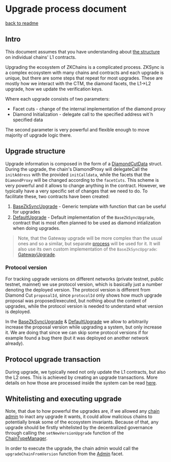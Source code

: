 # Upgrade process document

[back to readme](../README.md)

## Intro

This document assumes that you have understanding about [the structure](../settlement_contracts/zkchain_basics.md) on individual chains' L1 contracts.

Upgrading the ecosystem of ZKChains is a complicated process. ZKSync is a complex ecosystem with many chains and contracts and each upgrade is unique, but there are some steps that repeat for most upgrades. These are mostly how we interact with the CTM, the diamond facets, the L1→L2 upgrade, how we update the verification keys.

Where each upgrade consists of two parameters:

- Facet cuts - change of the internal implementation of the diamond proxy
- Diamond Initialization - delegate call to the specified address wit`h specified data

The second parameter is very powerful and flexible enough to move majority of upgrade logic there.

## Upgrade structure

Upgrade information is composed in the form of a [DiamondCutData](../../l1-contracts/contracts/state-transition/libraries/Diamond.sol#L75) struct. During the upgrade, the chain's DiamondProxy will delegateCall the `initAddress` with the provided `initCalldata`, while the facets that the `DiamondProxy` will be changed according to the `facetCuts`. This scheme is very powerful and it allows to change anything in the contract. However, we typically have a very specific set of changes that we need to do. To facilitate these, two contracts have been created:

1. [BaseZkSyncUpgrade](../../l1-contracts/contracts/upgrades/BaseZkSyncUpgrade.sol) - Generic template with function that can be useful for upgrades
2. [DefaultUpgrade](../../l1-contracts/contracts/upgrades/DefaultUpgrade.sol) - Default implementation of the `BaseZkSyncUpgrade`, contract that is most often planned to be used as diamond intialization when doing upgrades.

> Note, that the Gateway upgrade will be more complex than the usual ones and so a similar, but separate [process](../upgrade_history/gateway_upgrade/upgrade_process.md) will be used for it. It will also use its own custom implementation of the `BaseZkSyncUpgrade`: [GatewayUpgrade](../../l1-contracts/contracts/upgrades/GatewayUpgrade.sol).

### Protocol version

For tracking upgrade versions on different networks (private testnet, public testnet, mainnet) we use protocol version, which is basically just a number denoting the deployed version. The protocol version is different from Diamond Cut `proposalId`, since `protocolId` only shows how much upgrade proposal was proposed/executed, but nothing about the content of upgrades, while the protocol version is needed to understand what version is deployed.

In the [BaseZkSyncUpgrade](../../l1-contracts/contracts/upgrades/BaseZkSyncUpgrade.sol) & [DefaultUpgrade](../../l1-contracts/contracts/upgrades/DefaultUpgrade.sol) we allow to arbitrarily increase the proposal version while upgrading a system, but only increase it. We are doing that since we can skip some protocol versions if for example found a bug there (but it was deployed on another network already).

## Protocol upgrade transaction

During upgrade, we typically need not only update the L1 contracts, but also the L2 ones. This is achieved by creating an upgrade transactions. More details on how those are processed inside the system can be read [here](../settlement_contracts/priority_queue/processing_of_l1->l2_txs.md).

## Whitelisting and executing upgrade

Note, that due to how powerful the upgrades are, if we allowed any [chain admin](../chain_management/admin_role.md) to inact any upgrade it wants, it could allow malicious chains to potentially break some of the ecosystem invariants. Because of that, any upgrade should be firstly whitelisted by the decentralized governance through calling the `setNewVersionUpgrade` function of the [ChainTypeManager](../../l1-contracts/contracts/state-transition/ChainTypeManager.sol).

In order to execute the upgrade, the chain admin would call the `upgradeChainFromVersion` function from the [Admin](../../l1-contracts/contracts/state-transition/chain-deps/facets/Admin.sol) facet.
